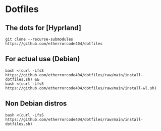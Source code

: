 # Dotfiles

## The dots for [Hyprland]
```
git clone --recurse-submodules https://github.com/etherrorcode404/dotfiles
```

## For actual use (Debian)

```
bash <(curl -LfsS https://github.com/etherrorcode404/dotfiles/raw/main/install-dotfiles.sh) &&
bash <(curl -LfsS https://github.com/etherrorcode404/dotfiles/raw/main/install-wl.sh)
```

## Non Debian distros

```
bash <(curl -LfsS https://github.com/etherrorcode404/dotfiles/raw/main/install-dotfiles.sh)
```
